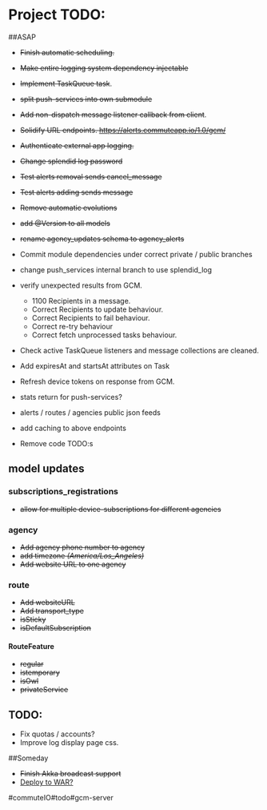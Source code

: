 


# Project TODO:

##ASAP
* ~~Finish automatic scheduling.~~
* ~~Make entire logging system dependency injectable~~
* ~~Implement TaskQueue task~~.
* ~~split push-services into own submodule~~
* ~~Add non-dispatch message listener callback from client~~.
* ~~Solidify URL endpoints. https://alerts.commuteapp.io/1.0/gcm/~~
* ~~Authenticate external app logging.~~
* ~~Change splendid log password~~
* ~~Test alerts removal sends cancel_message~~
* ~~Test alerts adding sends message~~
* ~~Remove automatic evolutions~~
* ~~add @Version to all models~~
* ~~rename agency_updates schema to agency_alerts~~

* Commit module dependencies under correct private / public branches
* change push_services internal branch to use splendid_log

* verify unexpected results from GCM.
	- 1100 Recipients in a message.
	- Correct Recipients to update behaviour.
	- Correct Recipients to fail behaviour.
	- Correct re-try behaviour
	- Correct fetch unprocessed tasks behaviour.

* Check active TaskQueue listeners and message collections are cleaned.

* Add expiresAt and startsAt attributes on Task
* Refresh device tokens on response from GCM.
* stats return for push-services?
* alerts / routes / agencies public json feeds
* add caching to above endpoints
* Remove code TODO:s

## model updates
### subscriptions_registrations
* ~~allow for multiple device-subscriptions for different agencies~~

### agency
* ~~Add agency phone number to agency~~
* ~~add timezone *(America/Los_Angeles)*~~
* ~~Add website URL to one agency~~

### route
* ~~Add websiteURL~~
* ~~Add transport_type~~
* ~~isSticky~~
* ~~isDefaultSubscription~~


#### RouteFeature
* ~~regular~~
* ~~istemporary~~
* ~~isOwl~~
* ~~privateService~~


## TODO:
* Fix quotas / accounts?
* Improve log display page css.

##Someday
* ~~Finish Akka broadcast support~~
* [Deploy to WAR?](https://github.com/play2war/play2-war-plugin)

#commuteIO#todo#gcm-server